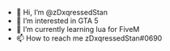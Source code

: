 - 👋 Hi, I’m @zDxqressedStan
- 👀 I’m interested in GTA 5
- 🌱 I’m currently learning lua for FiveM
- 📫 How to reach me zDxqressedStan#0690

<!---
zDxqressedStan/zDxqressedStan is a ✨ special ✨ repository because its `README.md` (this file) appears on your GitHub profile.
You can click the Preview link to take a look at your changes.
--->
